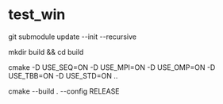# test_win

git submodule update --init --recursive

mkdir build && cd build
  
cmake -D USE_SEQ=ON -D USE_MPI=ON -D USE_OMP=ON -D USE_TBB=ON -D USE_STD=ON  ..

cmake --build . --config RELEASE